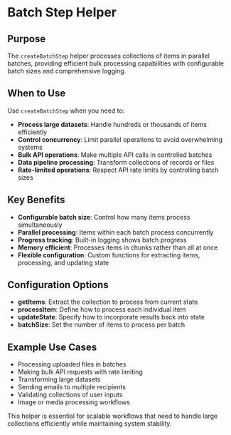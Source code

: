 # Batch Step Helper

## Purpose

The `createBatchStep` helper processes collections of items in parallel batches, providing efficient bulk processing capabilities with configurable batch sizes and comprehensive logging.

## When to Use

Use `createBatchStep` when you need to:

- **Process large datasets**: Handle hundreds or thousands of items efficiently
- **Control concurrency**: Limit parallel operations to avoid overwhelming systems
- **Bulk API operations**: Make multiple API calls in controlled batches
- **Data pipeline processing**: Transform collections of records or files
- **Rate-limited operations**: Respect API rate limits by controlling batch sizes

## Key Benefits

- **Configurable batch size**: Control how many items process simultaneously
- **Parallel processing**: Items within each batch process concurrently
- **Progress tracking**: Built-in logging shows batch progress
- **Memory efficient**: Processes items in chunks rather than all at once
- **Flexible configuration**: Custom functions for extracting items, processing, and updating state

## Configuration Options

- **getItems**: Extract the collection to process from current state
- **processItem**: Define how to process each individual item
- **updateState**: Specify how to incorporate results back into state
- **batchSize**: Set the number of items to process per batch

## Example Use Cases

- Processing uploaded files in batches
- Making bulk API requests with rate limiting
- Transforming large datasets
- Sending emails to multiple recipients
- Validating collections of user inputs
- Image or media processing workflows

This helper is essential for scalable workflows that need to handle large collections efficiently while maintaining system stability.
